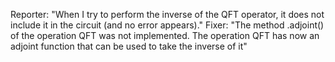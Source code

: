 Reporter: "When I try to perform the inverse of the QFT operator, it does not include it in the circuit (and no error appears)." Fixer: "The method .adjoint() of the operation QFT was not implemented. The operation QFT has now an adjoint function that can be used to take the inverse of it"
